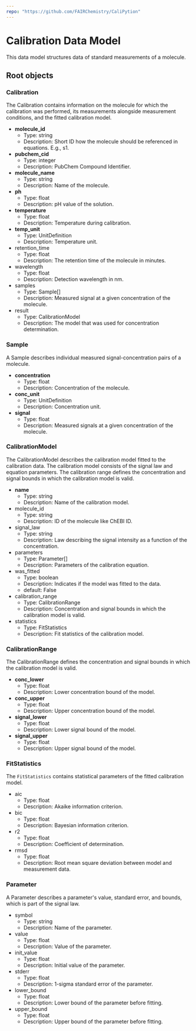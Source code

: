 ```yaml
---
repo: "https://github.com/FAIRChemistry/CaliPytion"
---
```


# Calibration Data Model

This data model structures data of standard measurements of a molecule.

## Root objects

### Calibration

The Calibration contains information on the molecule for which the calibration was performed, its measurements alongside measurement conditions, and the fitted calibration model.

- **molecule_id**
  - Type: string
  - Description: Short ID how the molecule should be referenced in equations. E.g., s1.
- **pubchem_cid**
  - Type: integer
  - Description: PubChem Compound Identifier.
- **molecule_name**
  - Type: string
  - Description: Name of the molecule.
- **ph**
  - Type: float
  - Description: pH value of the solution.
- **temperature**
  - Type: float
  - Description: Temperature during calibration.
- **temp_unit**
  - Type: UnitDefinition
  - Description: Temperature unit.
- retention_time
  - Type: float
  - Description: The retention time of the molecule in minutes.
- wavelength
  - Type: float
  - Description: Detection wavelength in nm.
- samples
  - Type: Sample[]
  - Description: Measured signal at a given concentration of the molecule.
- result
  - Type: CalibrationModel
  - Description: The model that was used for concentration determination.

### Sample

A Sample describes individual measured signal-concentration pairs of a molecule.

- **concentration**
  - Type: float
  - Description: Concentration of the molecule.
- **conc_unit**
  - Type: UnitDefinition
  - Description: Concentration unit.
- **signal**
  - Type: float
  - Description: Measured signals at a given concentration of the molecule.

### CalibrationModel

The CalibrationModel describes the calibration model fitted to the calibration data. The calibration model consists of the signal law and equation parameters. The calibration range defines the concentration and signal bounds in which the calibration model is valid.

- **name**
  - Type: string
  - Description: Name of the calibration model.
- molecule_id
  - Type: string
  - Description: ID of the molecule like ChEBI ID.
- signal_law
  - Type: string
  - Description: Law describing the signal intensity as a function of the concentration.
- parameters
  - Type: Parameter[]
  - Description: Parameters of the calibration equation.
- was_fitted
  - Type: boolean
  - Description: Indicates if the model was fitted to the data.
  - default: False
- calibration_range
  - Type: CalibrationRange
  - Description: Concentration and signal bounds in which the calibration model is valid.
- statistics
  - Type: FitStatistics
  - Description: Fit statistics of the calibration model.

### CalibrationRange

The CalibrationRange defines the concentration and signal bounds in which the calibration model is valid.

- **conc_lower**
  - Type: float
  - Description: Lower concentration bound of the model.
- **conc_upper**
  - Type: float
  - Description: Upper concentration bound of the model.
- **signal_lower**
  - Type: float
  - Description: Lower signal bound of the model.
- **signal_upper**
  - Type: float
  - Description: Upper signal bound of the model.

### FitStatistics

The `FitStatistics` contains statistical parameters of the fitted calibration model.

- aic
  - Type: float
  - Description: Akaike information criterion.
- bic
  - Type: float
  - Description: Bayesian information criterion.
- r2
  - Type: float
  - Description: Coefficient of determination.
- rmsd
  - Type: float
  - Description: Root mean square deviation between model and measurement data.

### Parameter

A Parameter describes a parameter's value, standard error, and bounds, which is part of the signal law.

- symbol
  - Type: string
  - Description: Name of the parameter.
- value
  - Type: float
  - Description: Value of the parameter.
- init_value
  - Type: float
  - Description: Initial value of the parameter.
- stderr
  - Type: float
  - Description: 1-sigma standard error of the parameter.
- lower_bound
  - Type: float
  - Description: Lower bound of the parameter before fitting.
- upper_bound
  - Type: float
  - Description: Upper bound of the parameter before fitting.
